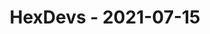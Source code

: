 ---
layout: post
title: HexDevs - 2021-07-15
datetime: '2021-07-15T18:00:00-07:00'
name: HexDevs
external_url: https://meetingplace.io/hexdevs/events/6315
online_event: true
year_month: 2021-07
---